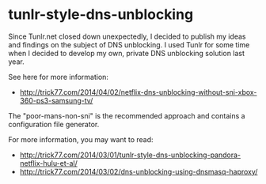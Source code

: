 tunlr-style-dns-unblocking
==========================

Since Tunlr.net closed down unexpectedly, I decided to publish my ideas and findings on the subject of DNS unblocking. I used Tunlr for some time when I decided to develop my own, private DNS unblocking solution last year.

See here for more information: 

- http://trick77.com/2014/04/02/netflix-dns-unblocking-without-sni-xbox-360-ps3-samsung-tv/

The "poor-mans-non-sni" is the recommended approach and contains a configuration file generator.

For more information, you may want to read:
- http://trick77.com/2014/03/01/tunlr-style-dns-unblocking-pandora-netflix-hulu-et-al/
- http://trick77.com/2014/03/02/dns-unblocking-using-dnsmasq-haproxy/
